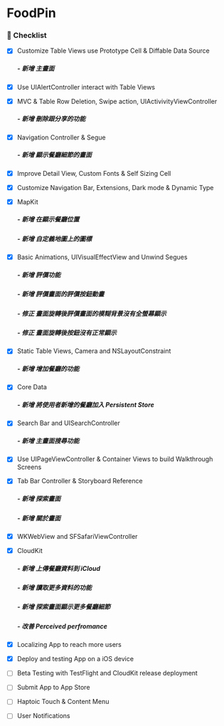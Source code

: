 # FoodPin

### :bookmark: Checklist

- [X] Customize Table Views use Prototype Cell & Diffable Data Source
  ##### - 新增 主畫面
- [X] Use UIAlertController interact with Table Views 
- [X] MVC & Table Row Deletion, Swipe action, UIActivivityViewController
  ##### - 新增 刪除跟分享的功能
- [X] Navigation Controller & Segue
  ##### - 新增 顯示餐廳細節的畫面
- [X] Improve Detail View, Custom Fonts & Self Sizing Cell
- [X] Customize Navigation Bar, Extensions, Dark mode & Dynamic Type
- [X] MapKit
  ##### - 新增 在顯示餐廳位置
  ##### - 新增 自定義地圖上的圖標
- [X] Basic Animations, UIVisualEffectView and Unwind Segues
  ##### - 新增 評價功能
  ##### - 新增 評價畫面的評價按鈕動畫
  ##### - 修正 畫面旋轉後評價畫面的模糊背景沒有全螢幕顯示
  ##### - 修正 畫面旋轉後按鈕沒有正常顯示  
- [X] Static Table Views, Camera and NSLayoutConstraint
  ##### - 新增 增加餐廳的功能
- [X] Core Data
  ##### - 新增 將使用者新增的餐廳加入 Persistent Store
- [X] Search Bar and UISearchController
  ##### - 新增 主畫面搜尋功能
- [X] Use UIPageViewController & Container Views to build Walkthrough Screens
- [X] Tab Bar Controller & Storyboard Reference
  ##### - 新增 探索畫面
  ##### - 新增 關於畫面
- [X] WKWebView and SFSafariViewController
- [X] CloudKit
  ##### - 新增 上傳餐廳資料到 iCloud
  ##### - 新增 讀取更多資料的功能
  ##### - 新增 探索畫面顯示更多餐廳細節
  ##### - 改善 Perceived perfromance
- [X] Localizing App to reach more users

- [X] Deploy and testing App on a iOS device
- [ ] Beta Testing with TestFlight and CloudKit release deployment
- [ ] Submit App to App Store
- [ ] Haptoic Touch & Content Menu
- [ ] User Notifications
